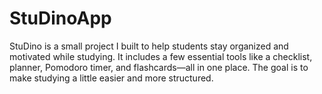 # StuDinoApp
StuDino is a small project I built to help students stay organized and motivated while studying. It includes a few essential tools like a checklist, planner, Pomodoro timer, and flashcards—all in one place. The goal is to make studying a little easier and more structured.
